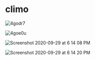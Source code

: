 # climo

![4godr7](https://user-images.githubusercontent.com/68919917/94571327-7d412e00-028d-11eb-9bd1-4abd858e9654.gif)

![4goe0u](https://user-images.githubusercontent.com/68919917/94571365-88945980-028d-11eb-8a3f-cd919daaf89c.gif)



![Screenshot 2020-09-29 at 6 14 08 PM](https://user-images.githubusercontent.com/68919917/94571602-cbeec800-028d-11eb-8ec8-2814122bd810.png)

![Screenshot 2020-09-29 at 6 14 20 PM](https://user-images.githubusercontent.com/68919917/94571634-d5783000-028d-11eb-8e5e-7772a8452ac9.png)




